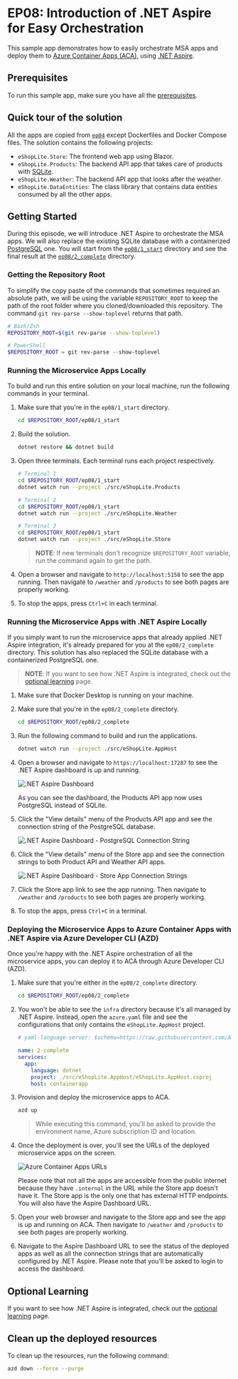 # EP08: Introduction of .NET Aspire for Easy Orchestration

This sample app demonstrates how to easily orchestrate MSA apps and deploy them to [Azure Container Apps (ACA)](https://learn.microsoft.com/azure/container-apps/overview), using [.NET Aspire](https://aka.ms/dotnet-aspire).

## Prerequisites

To run this sample app, make sure you have all the [prerequisites](../README.md#prerequisites).

## Quick tour of the solution

All the apps are copied from [`ep04`](../ep04/) except Dockerfiles and Docker Compose files. The solution contains the following projects:

- `eShopLite.Store`: The frontend web app using Blazor.
- `eShopLite.Products`: The backend API app that takes care of products with [SQLite](https://www.sqlite.org/).
- `eShopLite.Weather`: The backend API app that looks after the weather.
- `eShopLite.DataEntities`: The class library that contains data entities consumed by all the other apps.

## Getting Started

During this episode, we will introduce .NET Aspire to orchestrate the MSA apps. We will also replace the existing SQLite database with a containerized [PostgreSQL](https://www.postgresql.org/) one. You will start from the [`ep08/1_start`](./1_start/) directory and see the final result at the [`ep08/2_complete`](./2_complete/) directory.

### Getting the Repository Root

To simplify the copy paste of the commands that sometimes required an absolute path, we will be using the variable `REPOSITORY_ROOT` to keep the path of the root folder where you cloned/downloaded this repository. The command `git rev-parse --show-toplevel` returns that path.

```bash
# Bazh/Zsh
REPOSITORY_ROOT=$(git rev-parse --show-toplevel)
```

```powershell
# PowerShell
$REPOSITORY_ROOT = git rev-parse --show-toplevel
```

### Running the Microservice Apps Locally

To build and run this entire solution on your local machine, run the following commands in your terminal.

1. Make sure that you're in the `ep08/1_start` directory.

    ```bash
    cd $REPOSITORY_ROOT/ep08/1_start
    ```

1. Build the solution.

    ```bash
    dotnet restore && dotnet build
    ```

1. Open three terminals. Each terminal runs each project respectively.

    ```bash
    # Terminal 1
    cd $REPOSITORY_ROOT/ep08/1_start
    dotnet watch run --project ./src/eShopLite.Products
    ```

    ```bash
    # Terminal 2
    cd $REPOSITORY_ROOT/ep08/1_start
    dotnet watch run --project ./src/eShopLite.Weather
    ```

    ```bash
    # Terminal 3
    cd $REPOSITORY_ROOT/ep08/1_start
    dotnet watch run --project ./src/eShopLite.Store
    ```

   > **NOTE**: If new terminals don't recognize `$REPOSITORY_ROOT` variable, run the command again to get the path.

1. Open a browser and navigate to `http://localhost:5158` to see the app running. Then navigate to `/weather` and `/products` to see both pages are properly working.

1. To stop the apps, press `Ctrl+C` in each terminal.

### Running the Microservice Apps with .NET Aspire Locally

If you simply want to run the microservice apps that already applied .NET Aspire integration, it's already prepared for you at the `ep08/2_complete` directory. This solution has also replaced the SQLite database with a containerized PostgreSQL one.

> **NOTE**: If you want to see how .NET Aspire is integrated, check out the [optional learning](./extra.md) page.

1. Make sure that Docker Desktop is running on your machine.

1. Make sure that you're in the `ep08/2_complete` directory.

    ```bash
    cd $REPOSITORY_ROOT/ep08/2_complete
    ```

1. Run the following command to build and run the applications.

    ```bash
    dotnet watch run --project ./src/eShopLite.AppHost
    ```

1. Open a browser and navigate to `https://localhost:17287` to see the .NET Aspire dashboard is up and running.

   ![.NET Aspire Dashboard](./images/ep08-01.png)

   As you can see the dashboard, the Products API app now uses PostgreSQL instead of SQLite.

1. Click the "View details" menu of the Products API app and see the connection string of the PostgreSQL database.

   ![.NET Aspire Dashboard - PostgreSQL Connection String](./images/ep08-02.png)

1. Click the "View details" menu of the Store app and see the connection strings to both Product API and Weather API apps.

   ![.NET Aspire Dashboard - Store App Connection Strings](./images/ep08-03.png)

1. Click the Store app link to see the app running. Then navigate to `/weather` and `/products` to see both pages are properly working.

1. To stop the apps, press `Ctrl+C` in a terminal.

### Deploying the Microservice Apps to Azure Container Apps with .NET Aspire via Azure Developer CLI (AZD)

Once you're happy with the .NET Aspire orchestration of all the microservice apps, you can deploy it to ACA through Azure Developer CLI (AZD).

1. Make sure that you're either in the `ep08/2_complete` directory.

    ```bash
    cd $REPOSITORY_ROOT/ep08/2_complete
    ```

1. You won't be able to see the `infra` directory because it's all managed by .NET Aspire. Instead, open the `azure.yaml` file and see the configurations that only contains the `eShopLite.AppHost` project.

    ```yml
    # yaml-language-server: $schema=https://raw.githubusercontent.com/Azure/azure-dev/main/schemas/v1.0/azure.yaml.json
    
    name: 2-complete
    services:  
      app:
        language: dotnet
        project: ./src/eShopLite.AppHost/eShopLite.AppHost.csproj
        host: containerapp
    ```

1. Provision and deploy the microservice apps to ACA.

    ```bash
    azd up
    ```

   > While executing this command, you'll be asked to provide the environment name, Azure subscription ID and location.

1. Once the deployment is over, you'll see the URLs of the deployed microservice apps on the screen.

   ![Azure Container Apps URLs](./images/ep08-04.png)

   Please note that not all the apps are accessible from the public internet because they have `.internal` in the URL while the Store app doesn't have it. The Store app is the only one that has external HTTP endpoints. You will also have the Aspire Dashboard URL.

1. Open your web browser and navigate to the Store app and see the app is up and running on ACA. Then navigate to `/weather` and `/products` to see both pages are properly working.

1. Navigate to the Aspire Dashboard URL to see the status of the deployed apps as well as all the connection strings that are automatically configured by .NET Aspire. Please note that you'll be asked to login to access the dashboard.

## Optional Learning

If you want to see how .NET Aspire is integrated, check out the [optional learning](./extra.md) page.

## Clean up the deployed resources

To clean up the resources, run the following command:

```bash
azd down --force --purge
```
